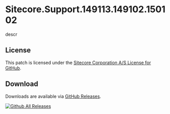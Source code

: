 # Sitecore.Support.149113.149102.150102
descr

## License  
This patch is licensed under the [Sitecore Corporation A/S License for GitHub](https://github.com/sitecoresupport/Sitecore.Support.149113.149102.150102/blob/master/LICENSE).  

## Download  
Downloads are available via [GitHub Releases](https://github.com/sitecoresupport/Sitecore.Support.149113.149102.150102/releases).  

[![Github All Releases](https://img.shields.io/github/downloads/SitecoreSupport/Sitecore.Support.149113.149102.150102/total.svg)](https://github.com/SitecoreSupport/Sitecore.Support.149113.149102.150102/releases)
